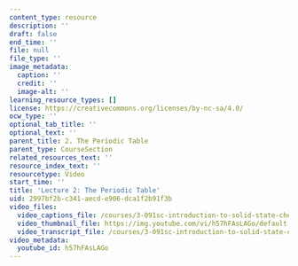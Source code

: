```yaml
---
content_type: resource
description: ''
draft: false
end_time: ''
file: null
file_type: ''
image_metadata:
  caption: ''
  credit: ''
  image-alt: ''
learning_resource_types: []
license: https://creativecommons.org/licenses/by-nc-sa/4.0/
ocw_type: ''
optional_tab_title: ''
optional_text: ''
parent_title: 2. The Periodic Table
parent_type: CourseSection
related_resources_text: ''
resource_index_text: ''
resourcetype: Video
start_time: ''
title: 'Lecture 2: The Periodic Table'
uid: 2997bf2b-c341-aecd-e906-dca1f2b91f3b
video_files:
  video_captions_file: /courses/3-091sc-introduction-to-solid-state-chemistry-fall-2010/5b0948f51f58529aa03ed82d0c5f7eb6_h57hFAsLAGo.vtt
  video_thumbnail_file: https://img.youtube.com/vi/h57hFAsLAGo/default.jpg
  video_transcript_file: /courses/3-091sc-introduction-to-solid-state-chemistry-fall-2010/4ae966ebdaac2d5a0de6237e808683b0_h57hFAsLAGo.pdf
video_metadata:
  youtube_id: h57hFAsLAGo
---
```

